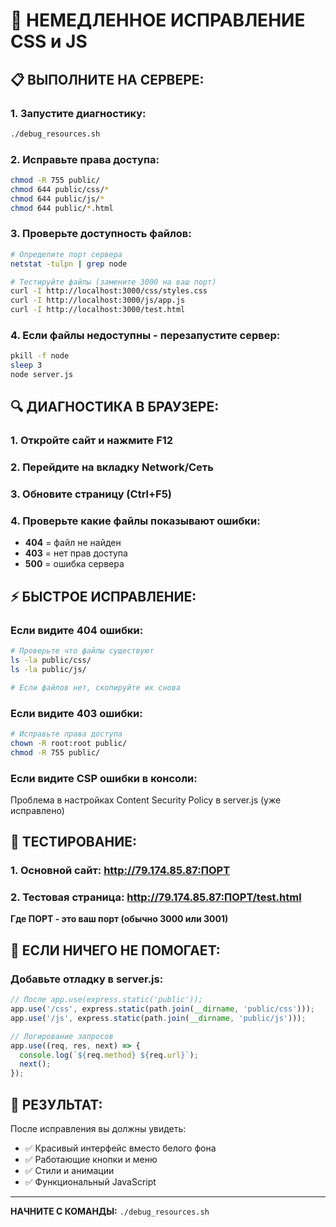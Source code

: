 # 🚨 НЕМЕДЛЕННОЕ ИСПРАВЛЕНИЕ CSS и JS

## 📋 ВЫПОЛНИТЕ НА СЕРВЕРЕ:

### 1. Запустите диагностику:
```bash
./debug_resources.sh
```

### 2. Исправьте права доступа:
```bash
chmod -R 755 public/
chmod 644 public/css/*
chmod 644 public/js/*
chmod 644 public/*.html
```

### 3. Проверьте доступность файлов:
```bash
# Определите порт сервера
netstat -tulpn | grep node

# Тестируйте файлы (замените 3000 на ваш порт)
curl -I http://localhost:3000/css/styles.css
curl -I http://localhost:3000/js/app.js
curl -I http://localhost:3000/test.html
```

### 4. Если файлы недоступны - перезапустите сервер:
```bash
pkill -f node
sleep 3
node server.js
```

## 🔍 ДИАГНОСТИКА В БРАУЗЕРЕ:

### 1. Откройте сайт и нажмите F12
### 2. Перейдите на вкладку Network/Сеть
### 3. Обновите страницу (Ctrl+F5)
### 4. Проверьте какие файлы показывают ошибки:
   - **404** = файл не найден
   - **403** = нет прав доступа
   - **500** = ошибка сервера

## ⚡ БЫСТРОЕ ИСПРАВЛЕНИЕ:

### Если видите 404 ошибки:
```bash
# Проверьте что файлы существуют
ls -la public/css/
ls -la public/js/

# Если файлов нет, скопируйте их снова
```

### Если видите 403 ошибки:
```bash
# Исправьте права доступа
chown -R root:root public/
chmod -R 755 public/
```

### Если видите CSP ошибки в консоли:
Проблема в настройках Content Security Policy в server.js (уже исправлено)

## 🎯 ТЕСТИРОВАНИЕ:

### 1. Основной сайт: http://79.174.85.87:ПОРТ
### 2. Тестовая страница: http://79.174.85.87:ПОРТ/test.html

**Где ПОРТ - это ваш порт (обычно 3000 или 3001)**

## 🔧 ЕСЛИ НИЧЕГО НЕ ПОМОГАЕТ:

### Добавьте отладку в server.js:
```javascript
// После app.use(express.static('public'));
app.use('/css', express.static(path.join(__dirname, 'public/css')));
app.use('/js', express.static(path.join(__dirname, 'public/js')));

// Логирование запросов
app.use((req, res, next) => {
  console.log(`${req.method} ${req.url}`);
  next();
});
```

## 📱 РЕЗУЛЬТАТ:

После исправления вы должны увидеть:
- ✅ Красивый интерфейс вместо белого фона
- ✅ Работающие кнопки и меню
- ✅ Стили и анимации
- ✅ Функциональный JavaScript

---

**НАЧНИТЕ С КОМАНДЫ:** `./debug_resources.sh`